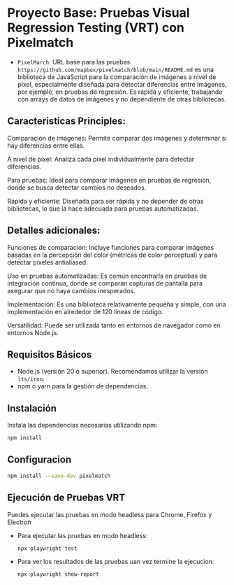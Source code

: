 
# Proyecto Base: Pruebas Visual Regression Testing (VRT) con Pixelmatch

- `PixelMarch`: URL base para las pruebas: `https://github.com/mapbox/pixelmatch/blob/main/README.md` es una biblioteca de JavaScript para la comparación de imágenes a nivel de píxel, especialmente diseñada para detectar diferencias entre imágenes, por ejemplo, en pruebas de regresión. Es rápida y eficiente, trabajando con arrays de datos de imágenes y no dependiente de otras bibliotecas. 

## Caracteristicas Principles:
Comparación de imágenes:
Permite comparar dos imágenes y determinar si hay diferencias entre ellas. 

A nivel de píxel:
Analiza cada píxel individualmente para detectar diferencias. 

Para pruebas:
Ideal para comparar imágenes en pruebas de regresión, donde se busca detectar cambios no deseados. 

Rápida y eficiente:
Diseñada para ser rápida y no depender de otras bibliotecas, lo que la hace adecuada para pruebas automatizadas. 

## Detalles adicionales:

Funciones de comparación:
Incluye funciones para comparar imágenes basadas en la percepción del color (métricas de color perceptual) y para detectar píxeles antialiased. 

Uso en pruebas automatizadas:
Es común encontrarla en pruebas de integración continua, donde se comparan capturas de pantalla para asegurar que no haya cambios inesperados. 

Implementación:
Es una biblioteca relativamente pequeña y simple, con una implementación en alrededor de 120 líneas de código. 

Versatilidad:
Puede ser utilizada tanto en entornos de navegador como en entornos Node.js. 

## Requisitos Básicos

- Node.js (versión 20 o superior). Recomendamos utilizar la versión `lts/iron`.
- npm o yarn para la gestión de dependencias.

## Instalación

Instala las dependencias necesarias utilizando npm:

```bash
npm install
```

## Configuracion

```bash
npm install -–save-dev pixelmatch

```


## Ejecución de Pruebas VRT

Puedes ejecutar las pruebas en modo headless para Chrome, Firefox y Electron

- Para ejecutar las pruebas en modo headless:

    ```bash
    npx playwright test
    ```

- Para ver los resultados de las pruebas uan vez termine la ejecucion:

    ```bash
    npx playwright show-report
    ```